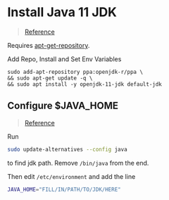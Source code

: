 # Install Java 11 JDK
> [Reference](https://stackoverflow.com/questions/52504825/how-to-install-jdk-11-under-ubuntu)

Requires [apt-get-repository](apt-get-repository.md).

Add Repo, Install and Set Env Variables
```shell
sudo add-apt-repository ppa:openjdk-r/ppa \
&& sudo apt-get update -q \
&& sudo apt install -y openjdk-11-jdk default-jdk
```

## Configure $JAVA_HOME

> [Reference](https://www.digitalocean.com/community/tutorials/how-to-install-java-with-apt-on-ubuntu-18-04)

Run

```sh
sudo update-alternatives --config java
```

to find jdk path. Remove `/bin/java` from the end.

Then edit `/etc/environment` and add the line

```sh
JAVA_HOME="FILL/IN/PATH/TO/JDK/HERE"
```
